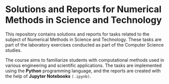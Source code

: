 # Solutions and Reports for Numerical Methods in Science and Technology

This repository contains solutions and reports for tasks related to the subject of Numerical Methods in Science and Technology. These tasks are part of the laboratory exercises conducted as part of the Computer Science studies.

The course aims to familiarize students with computational methods used in various engineering and scientific applications. The tasks are implemented using the **Python** programming language, and the reports are created with the help of **Jupyter Notebooks** ``(.ipynb)``.
